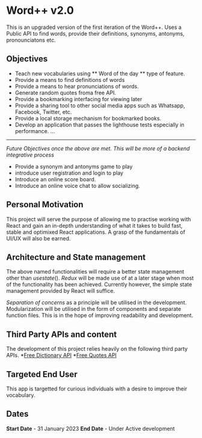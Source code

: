 # Word++ v2.0

This is an upgraded version of the first iteration of the Word++.
Uses a Public API to find words, provide their definitions, synonyms, antonyms, pronounciatons etc.

## Objectives

* Teach new vocabularies using ** Word of the day ** type of feature.
* Provide a means to find definitions of words
* Provide a means to hear pronunciations of words.
* Generate random quotes froma free API.
* Provide a bookmarking interfacing for viewing later
* Provide a sharing tool to other social media  apps such as Whatsapp, Facebook, Twitter,   etc.
* Provide a local storage mechanism for bookmarked books.
* Develop an application that passes the lighthouse tests especially in performance. ...
***
*Future Objectives once the above are met. This will be more of a backend integrative process*
* Provide a synonym and antonyms game to play
* introduce user registration and login to play
* Introduce an online score board.
* Introduce an online voice chat to allow socializing.

## Personal Motivation

This project will serve the purpose of allowing me to practise working with React and gain an in-depth understanding of what it takes to build fast, stable and optimixed React applications. A grasp of the fundamentals of UI/UX will also be earned.

## Architecture and State management

The above named functionalities will require a better state management  other than *usestate*(). *Redux* will  be made use of at a later stage when most of the functionality has been achieved. Currently however, the simple state management provided by React will suffice.

*Separation of concerns* as a principle will be utilised in the development. Modularization will be utilised in the form of components and separate function files. This is in the hope of improving readability and development.

## Third Party APIs and content

The development of this project relies heavily on the following third party APIs.
*[Free Dictionary API](https://dictionaryapi.dev)
*[Free Quotes API](https://type.fit/api/quotes)

## Targeted End User
This app is targetted for curious individuals with a desire to improve their vocabulary.

## Dates
**Start Date** - 31 January 2023
**End Date**   - Under Active development